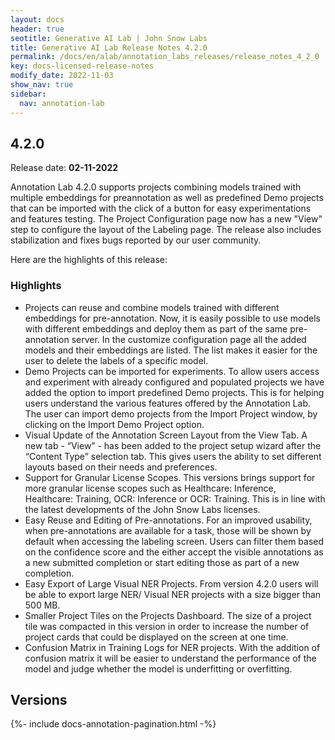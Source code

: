 ```yaml
---
layout: docs
header: true
seotitle: Generative AI Lab | John Snow Labs
title: Generative AI Lab Release Notes 4.2.0
permalink: /docs/en/alab/annotation_labs_releases/release_notes_4_2_0
key: docs-licensed-release-notes
modify_date: 2022-11-03
show_nav: true
sidebar:
  nav: annotation-lab
---
```


<div class="h3-box" markdown="1">

## 4.2.0

Release date: **02-11-2022**

Annotation Lab 4.2.0 supports projects combining models trained with multiple embeddings for preannotation as well as predefined Demo projects that can be imported with the click of a button for easy experimentations and features testing. The Project Configuration page now has a new "View" step to configure the layout of the Labeling page. The release also includes stabilization and fixes bugs reported by our user community.

Here are the highlights of this release:

### Highlights

- Projects can reuse and combine models trained with different embeddings for pre-annotation. Now, it is easily possible to use models with different embeddings and deploy them as part of the same pre-annotation server. In the customize configuration page all the added models and their embeddings are listed. The list makes it easier for the user to delete the labels of a specific model.
- Demo Projects can be imported for experiments. To allow users access and experiment with already configured and populated projects we have added the option to import predefined Demo projects. This is for helping users understand the various features offered by the Annotation Lab. The user can import demo projects from the Import Project window, by clicking on the Import Demo Project option.
- Visual Update of the Annotation Screen Layout from the View Tab. A new tab - “View” - has been added to the project setup wizard after the “Content Type” selection tab. This gives users the ability to set different layouts based on their needs and preferences.
- Support for Granular License Scopes. This versions brings support for more granular license scopes such as Healthcare: Inference, Healthcare: Training, OCR: Inference or OCR: Training. This is in line with the latest developments of the John Snow Labs licenses.
- Easy Reuse and Editing of Pre-annotations. For an improved usability, when pre-annotations are available for a task, those will be shown by default when accessing the labeling screen. Users can filter them based on the confidence score and the either accept the visible annotations as a new submitted completion or start editing those as part of a new completion.
- Easy Export of Large Visual NER Projects. From version 4.2.0 users will be able to export large NER/ Visual NER projects with a size bigger than 500 MB.
- Smaller Project Tiles on the Projects Dashboard. The size of a project tile was compacted in this version in order to increase the number of project cards that could be displayed on the screen at one time.
- Confusion Matrix in Training Logs for NER projects. With the addition of confusion matrix it will be easier to understand the performance of the model and judge whether the model is underfitting or overfitting.

</div><div class="prev_ver h3-box" markdown="1">

## Versions

</div>

{%- include docs-annotation-pagination.html -%}